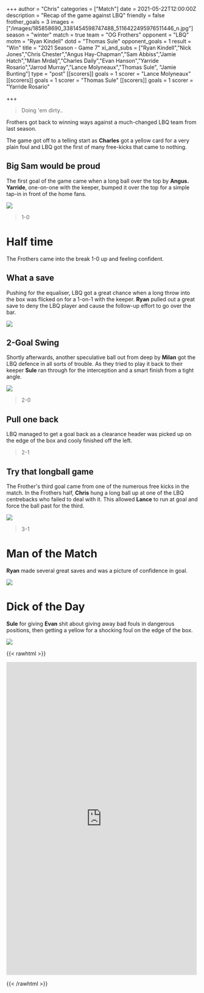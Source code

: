 +++
author = "Chris"
categories = ["Match"]
date = 2021-05-22T12:00:00Z
description = "Recap of the game against LBQ"
friendly = false
frother_goals = 3
images = ["/images/185858690_3381454598747488_5116422495976511446_n.jpg"]
season = "winter"
match = true
team = "OG Frothers"
opponent = "LBQ"
motm = "Ryan Kindell"
dotd = "Thomas Sule"
opponent_goals = 1
result = "Win"
title = "2021 Season - Game 7"
xi_and_subs = ["Ryan Kindell","Nick Jones","Chris Chester","Angus Hay-Chapman","Sam Abbiss","Jamie Hatch","Milan Mrdalj","Charles Daily","Evan Hanson","Yarride Rosario","Jarrod Murray","Lance Molyneaux","Thomas Sule", "Jamie Bunting"]
type = "post"
[[scorers]]
goals = 1
scorer = "Lance Molyneaux"
[[scorers]]
goals = 1
scorer = "Thomas Sule"
[[scorers]]
goals = 1
scorer = "Yarride Rosario"

+++
> Doing 'em dirty..

Frothers got back to winning ways against a much-changed LBQ team from last season.

The game got off to a telling start as **Charles** got a yellow card for a very plain foul and LBQ got the first of many free-kicks that came to nothing.

## Big Sam would be proud

The first goal of the game came when a long ball over the top by **Angus.** **Yarride**, one-on-one with the keeper, bumped it over the top for a simple tap-in in front of the home fans.

![](/images/185998846_3381455922080689_6569067530094179531_n.jpg)

> 1-0

# Half time

The Frothers came into the break 1-0 up and feeling confident.

## What a save

Pushing for the equaliser, LBQ got a great chance when a long throw into the box was flicked on for a 1-on-1 with the keeper. **Ryan** pulled out a great save to deny the LBQ player and cause the follow-up effort to go over the bar.

![](/images/186498466_3381455152080766_3950239862005908952_n.jpg)

## 2-Goal Swing

Shortly afterwards, another speculative ball out from deep by **Milan** got the LBQ defence in all sorts of trouble. As they tried to play it back to their keeper **Sule** ran through for the interception and a smart finish from a tight angle.

![](/images/186522339_3381455065414108_2089551248049209625_n.jpg)

> 2-0

## Pull one back

LBQ managed to get a goal back as a clearance header was picked up on the edge of the box and cooly finished off the left.

> 2-1

## Try that longball game

The Frother's third goal came from one of the numerous free kicks in the match. In the Frothers half, **Chris** hung a long ball up at one of the LBQ centrebacks who failed to deal with it. This allowed **Lance** to run at goal and force the ball past for the third.

![](/images/185716792_3381455362080745_7398063688632025569_n.jpg)

> 3-1

# Man of the Match

**Ryan** made several great saves and was a picture of confidence in goal.

![](/images/ryan_leap.jpg)

# Dick of the Day

**Sule** for giving **Evan** shit about giving away bad fouls in dangerous positions, then getting a yellow for a shocking foul on the edge of the box.

![](/images/sule_check.jpg)

{{< rawhtml >}}
<div class="row">
<iframe src="https://www.facebook.com/plugins/post.php?href=https%3A%2F%2Fwww.facebook.com%2FNZSundayFootball%2Fposts%2F3381458848747063&show_text=true&width=500" width="500" height="820" style="border:none;overflow:hidden" scrolling="no" frameborder="0" allowfullscreen="true" allow="autoplay; clipboard-write; encrypted-media; picture-in-picture; web-share"></iframe>
</div>

{{< /rawhtml >}}
